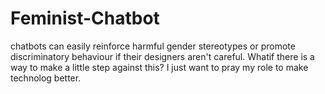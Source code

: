 # Feminist-Chatbot
chatbots can easily reinforce harmful gender stereotypes or promote discriminatory behaviour if their designers aren't careful.
Whatif there is a way to make a little step against this?
I just want to pray my role to make technolog better.
